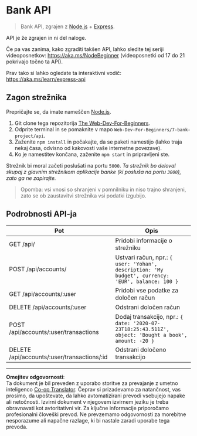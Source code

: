 <!--
CO_OP_TRANSLATOR_METADATA:
{
  "original_hash": "9884f8c8a61cf56214450f8b16a094ce",
  "translation_date": "2025-08-27T22:03:55+00:00",
  "source_file": "7-bank-project/api/README.md",
  "language_code": "sl"
}
-->
# Bank API

> Bank API, zgrajen z [Node.js](https://nodejs.org) + [Express](https://expressjs.com/).

API je že zgrajen in ni del naloge.

Če pa vas zanima, kako zgraditi takšen API, lahko sledite tej seriji videoposnetkov: https://aka.ms/NodeBeginner (videoposnetki od 17 do 21 pokrivajo točno ta API).

Prav tako si lahko ogledate ta interaktivni vodič: https://aka.ms/learn/express-api

## Zagon strežnika

Prepričajte se, da imate nameščen [Node.js](https://nodejs.org).

1. Git clone tega repozitorija [The Web-Dev-For-Beginners](https://github.com/microsoft/Web-Dev-For-Beginners).
2. Odprite terminal in se pomaknite v mapo `Web-Dev-For-Beginners/7-bank-project/api`.
3. Zaženite `npm install` in počakajte, da se paketi namestijo (lahko traja nekaj časa, odvisno od kakovosti vaše internetne povezave).
4. Ko je namestitev končana, zaženite `npm start` in pripravljeni ste.

Strežnik bi moral začeti poslušati na portu `5000`.
*Ta strežnik bo deloval skupaj z glavnim strežnikom aplikacije banke (ki posluša na portu `3000`), zato ga ne zapirajte.*

> Opomba: vsi vnosi so shranjeni v pomnilniku in niso trajno shranjeni, zato se ob zaustavitvi strežnika vsi podatki izgubijo.

## Podrobnosti API-ja

Pot                                          | Opis
---------------------------------------------|------------------------------------
GET    /api/                                 | Pridobi informacije o strežniku
POST   /api/accounts/                        | Ustvari račun, npr.: `{ user: 'Yohan', description: 'My budget', currency: 'EUR', balance: 100 }`
GET    /api/accounts/:user                   | Pridobi vse podatke za določen račun
DELETE /api/accounts/:user                   | Odstrani določen račun
POST   /api/accounts/:user/transactions      | Dodaj transakcijo, npr.: `{ date: '2020-07-23T18:25:43.511Z', object: 'Bought a book', amount: -20 }`
DELETE  /api/accounts/:user/transactions/:id | Odstrani določeno transakcijo

---

**Omejitev odgovornosti**:  
Ta dokument je bil preveden z uporabo storitve za prevajanje z umetno inteligenco [Co-op Translator](https://github.com/Azure/co-op-translator). Čeprav si prizadevamo za natančnost, vas prosimo, da upoštevate, da lahko avtomatizirani prevodi vsebujejo napake ali netočnosti. Izvirni dokument v njegovem izvirnem jeziku je treba obravnavati kot avtoritativni vir. Za ključne informacije priporočamo profesionalni človeški prevod. Ne prevzemamo odgovornosti za morebitne nesporazume ali napačne razlage, ki bi nastale zaradi uporabe tega prevoda.